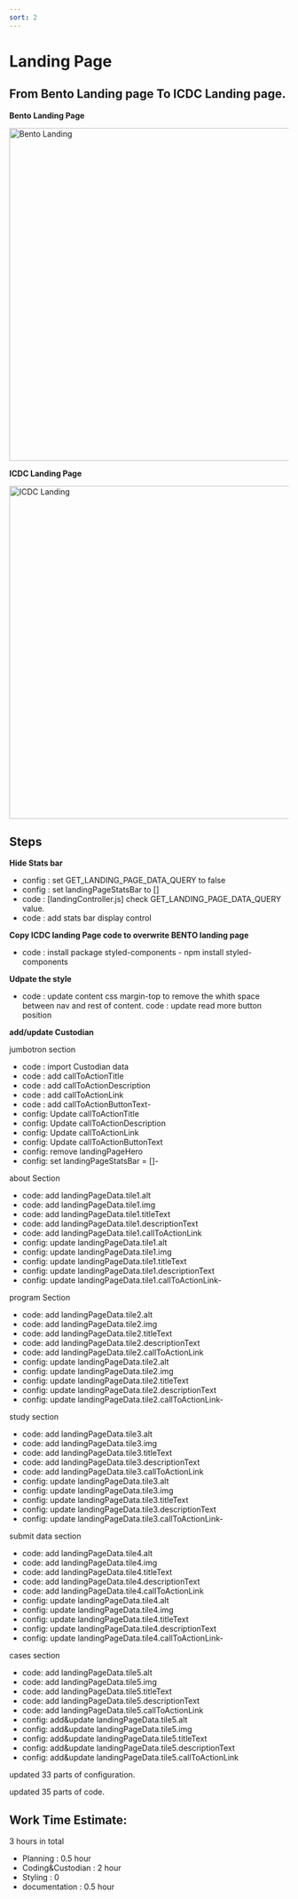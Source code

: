 ```yaml
---
sort: 2
---
```


# Landing Page
## From Bento Landing page To ICDC Landing page.

**Bento Landing Page**

<img src="../assets/bento_landing.png" alt="Bento Landing" width="600"/>

**ICDC  Landing Page** 

<img src="../assets/icdc_landing.png" alt="ICDC Landing" width="600"/>


## Steps


**Hide Stats bar**

- config : set GET_LANDING_PAGE_DATA_QUERY to false
- config : set landingPageStatsBar to []
- code : [landingController.js] check GET_LANDING_PAGE_DATA_QUERY value. 
- code : add stats bar display control

**Copy ICDC landing Page code to overwrite BENTO landing page**

- code : install package styled-components - npm install styled-components


**Udpate the style**

- code : update content css margin-top to remove the whith space between nav and rest of content. 
code : update read more button position 


**add/update Custodian**

jumbotron section
- code : import Custodian data
- code : add callToActionTitle
- code : add callToActionDescription
- code : add callToActionLink
- code : add callToActionButtonText-
- config: Update callToActionTitle
- config: Update callToActionDescription
- config: Update callToActionLink
- config: Update callToActionButtonText
- config: remove landingPageHero
- config: set landingPageStatsBar = []-

about Section
- code: add landingPageData.tile1.alt
- code: add landingPageData.tile1.img
- code: add landingPageData.tile1.titleText
- code: add landingPageData.tile1.descriptionText
- code: add landingPageData.tile1.callToActionLink
- config: update landingPageData.tile1.alt
- config: update landingPageData.tile1.img
- config: update landingPageData.tile1.titleText
- config: update landingPageData.tile1.descriptionText
- config: update landingPageData.tile1.callToActionLink-

program Section
- code: add landingPageData.tile2.alt
- code: add landingPageData.tile2.img
- code: add landingPageData.tile2.titleText
- code: add landingPageData.tile2.descriptionText
- code: add landingPageData.tile2.callToActionLink
- config: update landingPageData.tile2.alt
- config: update landingPageData.tile2.img
- config: update landingPageData.tile2.titleText
- config: update landingPageData.tile2.descriptionText
- config: update landingPageData.tile2.callToActionLink-


study section
- code: add landingPageData.tile3.alt
- code: add landingPageData.tile3.img
- code: add landingPageData.tile3.titleText
- code: add landingPageData.tile3.descriptionText
- code: add landingPageData.tile3.callToActionLink
- config: update landingPageData.tile3.alt
- config: update landingPageData.tile3.img
- config: update landingPageData.tile3.titleText
- config: update landingPageData.tile3.descriptionText
- config: update landingPageData.tile3.callToActionLink-

submit data section
- code: add landingPageData.tile4.alt
- code: add landingPageData.tile4.img
- code: add landingPageData.tile4.titleText
- code: add landingPageData.tile4.descriptionText
- code: add landingPageData.tile4.callToActionLink
- config: update landingPageData.tile4.alt
- config: update landingPageData.tile4.img
- config: update landingPageData.tile4.titleText
- config: update landingPageData.tile4.descriptionText
- config: update landingPageData.tile4.callToActionLink-

cases section

- code: add landingPageData.tile5.alt
- code: add landingPageData.tile5.img
- code: add landingPageData.tile5.titleText
- code: add landingPageData.tile5.descriptionText
- code: add landingPageData.tile5.callToActionLink
- config: add&update landingPageData.tile5.alt
- config: add&update landingPageData.tile5.img
- config: add&update landingPageData.tile5.titleText
- config: add&update landingPageData.tile5.descriptionText
- config: add&update landingPageData.tile5.callToActionLink

updated 33 parts of configuration.

updated 35 parts of code. 



## Work Time Estimate: 

3 hours in total

- Planning : 0.5 hour
- Coding&Custodian : 2 hour
- Styling : 0
- documentation : 0.5 hour

